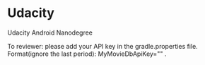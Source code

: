# Udacity
Udacity Android Nanodegree

To reviewer: please add your API key in the gradle.properties file. 
Format(ignore the last period):
    MyMovieDbApiKey=""
.
